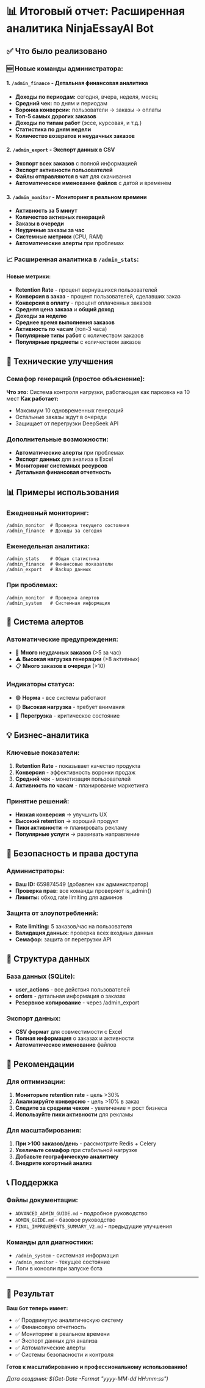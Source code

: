 # 📊 Итоговый отчет: Расширенная аналитика NinjaEssayAI Bot

## ✅ Что было реализовано

### 🆕 Новые команды администратора:

#### 1. `/admin_finance` - Детальная финансовая аналитика
- **Доходы по периодам:** сегодня, вчера, неделя, месяц
- **Средний чек:** по дням и периодам
- **Воронка конверсии:** пользователи → заказы → оплаты
- **Топ-5 самых дорогих заказов**
- **Доходы по типам работ** (эссе, курсовая, и т.д.)
- **Статистика по дням недели**
- **Количество возвратов и неудачных заказов**

#### 2. `/admin_export` - Экспорт данных в CSV
- **Экспорт всех заказов** с полной информацией
- **Экспорт активности пользователей**
- **Файлы отправляются в чат** для скачивания
- **Автоматическое именование файлов** с датой и временем

#### 3. `/admin_monitor` - Мониторинг в реальном времени
- **Активность за 5 минут**
- **Количество активных генераций**
- **Заказы в очереди**
- **Неудачные заказы за час**
- **Системные метрики** (CPU, RAM)
- **Автоматические алерты** при проблемах

### 📈 Расширенная аналитика в `/admin_stats`:

#### Новые метрики:
- **Retention Rate** - процент вернувшихся пользователей
- **Конверсия в заказ** - процент пользователей, сделавших заказ
- **Конверсия в оплату** - процент оплаченных заказов
- **Средняя цена заказа** и **общий доход**
- **Доходы за неделю**
- **Среднее время выполнения заказов**
- **Активность по часам** (топ-3 часа)
- **Популярные типы работ** с количеством заказов
- **Популярные предметы** с количеством заказов

## 🔧 Технические улучшения

### Семафор генераций (простое объяснение):
**Что это:** Система контроля нагрузки, работающая как парковка на 10 мест
**Как работает:** 
- Максимум 10 одновременных генераций
- Остальные заказы ждут в очереди
- Защищает от перегрузки DeepSeek API

### Дополнительные возможности:
- **Автоматические алерты** при проблемах
- **Экспорт данных** для анализа в Excel
- **Мониторинг системных ресурсов**
- **Детальная финансовая отчетность**

## 📊 Примеры использования

### Ежедневный мониторинг:
```
/admin_monitor  # Проверка текущего состояния
/admin_finance  # Доходы за сегодня
```

### Еженедельная аналитика:
```
/admin_stats    # Общая статистика
/admin_finance  # Финансовые показатели
/admin_export   # Backup данных
```

### При проблемах:
```
/admin_monitor  # Проверка алертов
/admin_system   # Системная информация
```

## 🚨 Система алертов

### Автоматические предупреждения:
- 🚨 **Много неудачных заказов** (>5 за час)
- ⚠️ **Высокая нагрузка генерации** (>8 активных)
- 📋 **Много заказов в очереди** (>10)

### Индикаторы статуса:
- 🟢 **Норма** - все системы работают
- 🟡 **Высокая нагрузка** - требует внимания
- 🔴 **Перегрузка** - критическое состояние

## 💡 Бизнес-аналитика

### Ключевые показатели:
1. **Retention Rate** - показывает качество продукта
2. **Конверсия** - эффективность воронки продаж
3. **Средний чек** - монетизация пользователей
4. **Активность по часам** - планирование маркетинга

### Принятие решений:
- **Низкая конверсия** → улучшить UX
- **Высокий retention** → хороший продукт
- **Пики активности** → планировать рекламу
- **Популярные услуги** → развивать направление

## 🔐 Безопасность и права доступа

### Администраторы:
- **Ваш ID:** 659874549 (добавлен как администратор)
- **Проверка прав:** все команды проверяют is_admin()
- **Лимиты:** обход rate limiting для админов

### Защита от злоупотреблений:
- **Rate limiting:** 5 заказов/час на пользователя
- **Валидация данных:** проверка всех входных данных
- **Семафор:** защита от перегрузки API

## 📁 Структура данных

### База данных (SQLite):
- **user_actions** - все действия пользователей
- **orders** - детальная информация о заказах
- **Резервное копирование** - через /admin_export

### Экспорт данных:
- **CSV формат** для совместимости с Excel
- **Полная информация** о заказах и активности
- **Автоматическое именование** файлов

## 🎯 Рекомендации

### Для оптимизации:
1. **Мониторьте retention rate** - цель >30%
2. **Анализируйте конверсию** - цель >10% в заказ
3. **Следите за средним чеком** - увеличение = рост бизнеса
4. **Используйте пики активности** для рекламы

### Для масштабирования:
1. **При >100 заказов/день** - рассмотрите Redis + Celery
2. **Увеличьте семафор** при стабильной нагрузке
3. **Добавьте географическую аналитику**
4. **Внедрите когортный анализ**

## 📞 Поддержка

### Файлы документации:
- `ADVANCED_ADMIN_GUIDE.md` - подробное руководство
- `ADMIN_GUIDE.md` - базовое руководство
- `FINAL_IMPROVEMENTS_SUMMARY_V2.md` - предыдущие улучшения

### Команды для диагностики:
- `/admin_system` - системная информация
- `/admin_monitor` - текущее состояние
- Логи в консоли при запуске бота

---

## 🎉 Результат

**Ваш бот теперь имеет:**
- ✅ Продвинутую аналитическую систему
- ✅ Финансовую отчетность
- ✅ Мониторинг в реальном времени
- ✅ Экспорт данных для анализа
- ✅ Автоматические алерты
- ✅ Системы безопасности и контроля

**Готов к масштабированию и профессиональному использованию!**

*Дата создания: $(Get-Date -Format "yyyy-MM-dd HH:mm:ss")*

